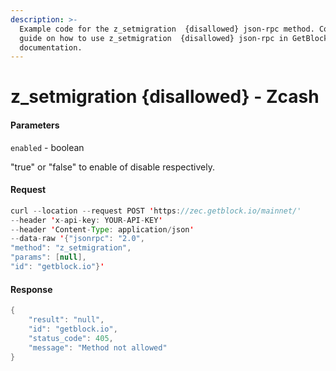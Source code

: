 ```yaml
---
description: >-
  Example code for the z_setmigration  {disallowed} json-rpc method. Сomplete
  guide on how to use z_setmigration  {disallowed} json-rpc in GetBlock.io Web3
  documentation.
---
```


# z\_setmigration {disallowed} - Zcash

#### Parameters

`enabled` - boolean

"true" or "false" to enable of disable respectively.

#### Request

```java
curl --location --request POST 'https://zec.getblock.io/mainnet/' 
--header 'x-api-key: YOUR-API-KEY' 
--header 'Content-Type: application/json' 
--data-raw '{"jsonrpc": "2.0",
"method": "z_setmigration",
"params": [null],
"id": "getblock.io"}'
```

#### Response

```java
{
    "result": "null",
    "id": "getblock.io",
    "status_code": 405,
    "message": "Method not allowed"
}
```
